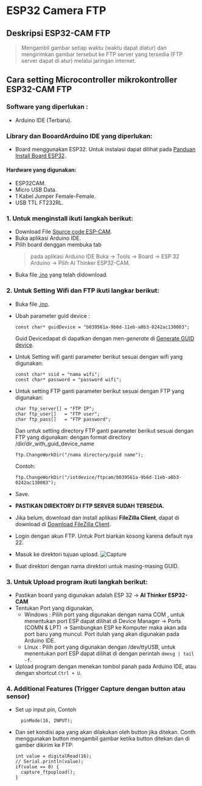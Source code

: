 # ESP32 Camera FTP
## Deskripsi ESP32-CAM FTP
> Mengambil gambar setiap waktu (waktu dapat diatur) dan mengirimkan gambar tersebut ke FTP server yang tersedia (FTP server dapat di atur) melalui jaringan internet.

## Cara setting Microcontroller mikrokontroller ESP32-CAM FTP

### Software yang diperlukan : 
- Arduino IDE (Terbaru).

### Library dan BooardArduino IDE yang diperlukan:
- Board menggunakan ESP32. Untuk instalasi dapat dilihat pada [Panduan Install Board ESP32](https://randomnerdtutorials.com/installing-the-esp32-board-in-arduino-ide-windows-instructions/).

#### Hardware yang digunakan: 
- ESP32CAM.
- Micro USB Data.
- 1 Kabel Jumper Female-Female.
- USB TTL FT232RL. 

### 1. Untuk menginstall ikuti langkah berikut: 
- Download File [Source code ESP-CAM](https://github.com/pptik/esp-cam-ftp.git).
- Buka aplikasi Arduino IDE.
- Pilih board denggan membuka tab 
    > pada aplikasi Arduino IDE Buka -> Tools -> Board -> ESP 32 Arduino -> Pilih AI Thinker ESP32-CAM.
- Buka file [.ino](https://github.com/pptik/esp-cam-ftp/blob/main/esp32_CameraWebServer/esp32_CameraWebServer.ino) yang telah didownload. 

### 2. Untuk Setting Wifi dan FTP ikuti langkar berikut: 
- Buka file [.ino](https://github.com/pptik/esp-cam-ftp/blob/main/esp32_CameraWebServer/esp32_CameraWebServer.ino).
- Ubah parameter guid device :
  ```
  const char* guidDevice = "b039561a-9b6d-11eb-a8b3-0242ac130003";
  ```
  Guid Devicedapat di dapatkan dengan men-_generate_ di [Generate GUID device](https://www.uuidgenerator.net/version1).
- Untuk Setting wifi ganti parameter berikut sesuai dengan wifi yang digunakan: 
  ```
  const char* ssid = "nama wifi";
  const char* password = "password wifi";
  ```
- Untuk setting FTP ganti parameter berikut sesuai dengan FTP yang digunakan:
  ```
  char ftp_server[] = "FTP IP";
  char ftp_user[]   = "FTP user";
  char ftp_pass[]   = "FTP password";
  ```
  Dan untuk setting directory FTP ganti parameter berikut sesuai dengan FTP yang digunakan:
  dengan format directory /dir/dir_with_guid_device_name
  ```
  ftp.ChangeWorkDir("/nama directory/guid name");
  ```
  Contoh: 
  ```
  ftp.ChangeWorkDir("/iotdevice/ftpcam/b039561a-9b6d-11eb-a8b3-0242ac130003");
  ```
- Save.
- **PASTIKAN DIREKTORY DI FTP SERVER SUDAH TERSEDIA.**
- Jika belum, download dan install aplikasi **FileZilla Client**, dapat di download di [Download FileZilla Client](https://filezilla-project.org/).
- Login dengan akun FTP. Untuk Port biarkan kosong karena default nya 22.
- Masuk ke direktori tujuan upload.
![Capture](https://user-images.githubusercontent.com/18458955/114655700-ee6e9d00-9d16-11eb-81a3-e3b21e7485e8.PNG)

- Buat direktori dengan nama direktori untuk masing-masing GUID.


### 3. Untuk Upload program ikuti langkah berikut:
- Pastikan board yang digunakan adalah ESP 32 -> **AI Thinker ESP32-CAM**
- Tentukan Port yang digunakan, 
  - Windows : Pilih port yang digunakan dengan nama COM , untuk menentukan port ESP dapat dilihat di Device Manager -> Ports (COMN & LPT) -> Sambungkan ESP ke Komputer maka akan ada port baru yang muncul. Port itulah yang akan digunakan pada Arduino IDE.
  - Linux : Pilih port yang digunakan dengan /dev/ttyUSB, untuk menentukan port ESP dapat dilihat di dengan perintah `dmesg | tail -f`.
- Upload program dengan menekan tombol panah pada Arduino IDE, atau dengan shortcut `Ctrl + U`.

### 4. Additional Features (Trigger Capture dengan button atau sensor)
- Set up input pin, Contoh 
  ```
    pinMode(16, INPUT);
  ```
- Dan set kondisi apa yang akan dilakukan oleh button jika ditekan. Conth menggunakan button mengambil gambar ketika button ditekan dan di gamber dikirim ke FTP: 
  ```
  int value = digitalRead(16);
  // Serial.println(value);
  if(value == 0) {
    capture_ftpupload();
  }
  ```
  


